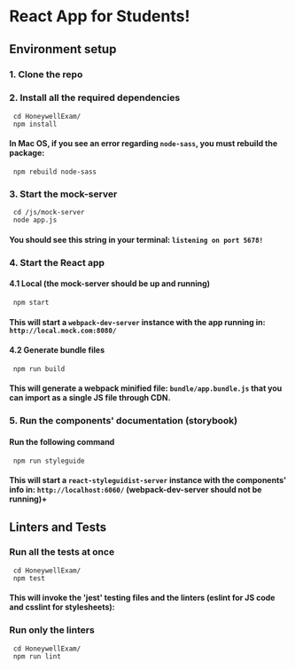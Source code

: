 # React App for Students!

## Environment setup

### 1. Clone the repo 

### 2. Install all the required dependencies

     cd HoneywellExam/
     npm install

#### In Mac OS, if you see an error regarding `node-sass`, you must rebuild the package:

     npm rebuild node-sass


### 3. Start the mock-server

     cd /js/mock-server
     node app.js

#### You should see this string in your terminal: `listening on port 5678!`

### 4. Start the React app

#### 4.1 Local (the mock-server should be up and running)

     npm start

#### This will start a `webpack-dev-server` instance with the app running in: `http://local.mock.com:8080/`

#### 4.2 Generate bundle files

     npm run build

#### This will generate a webpack minified file: `bundle/app.bundle.js` that you can import as a single JS file through CDN.

### 5. Run the components' documentation (storybook)  

#### Run the following command

     npm run styleguide

#### This will start a `react-styleguidist-server` instance with the components' info in: `http://localhost:6060/` (webpack-dev-server should not be running)+

## Linters and Tests

### Run all the tests at once

     cd HoneywellExam/
     npm test

#### This will invoke the 'jest' testing files and the linters (eslint for JS code and csslint for stylesheets):

### Run only the linters

     cd HoneywellExam/
     npm run lint
